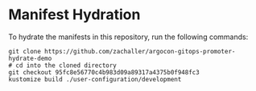 # Manifest Hydration

To hydrate the manifests in this repository, run the following commands:

```shell
git clone https://github.com/zachaller/argocon-gitops-promoter-hydrate-demo
# cd into the cloned directory
git checkout 95fc8e56770c4b983d09a89317a4375b0f948fc3
kustomize build ./user-configuration/development
```
